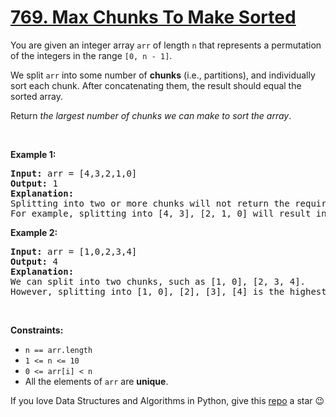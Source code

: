 # [769. Max Chunks To Make Sorted][title]

<p>You are given an integer array <code>arr</code> of length <code>n</code> that represents a permutation of the integers in the range <code>[0, n - 1]</code>.</p>
<p>We split <code>arr</code> into some number of <strong>chunks</strong> (i.e., partitions), and individually sort each chunk. After concatenating them, the result should equal the sorted array.</p>
<p>Return <em>the largest number of chunks we can make to sort the array</em>.</p>
<p> </p>
<p><strong>Example 1:</strong></p>
<pre><strong>Input:</strong> arr = [4,3,2,1,0]
<strong>Output:</strong> 1
<strong>Explanation:</strong>
Splitting into two or more chunks will not return the required result.
For example, splitting into [4, 3], [2, 1, 0] will result in [3, 4, 0, 1, 2], which isn't sorted.
</pre>
<p><strong>Example 2:</strong></p>
<pre><strong>Input:</strong> arr = [1,0,2,3,4]
<strong>Output:</strong> 4
<strong>Explanation:</strong>
We can split into two chunks, such as [1, 0], [2, 3, 4].
However, splitting into [1, 0], [2], [3], [4] is the highest number of chunks possible.
</pre>
<p> </p>
<p><strong>Constraints:</strong></p>
<ul>
<li><code>n == arr.length</code></li>
<li><code>1 &lt;= n &lt;= 10</code></li>
<li><code>0 &lt;= arr[i] &lt; n</code></li>
<li>All the elements of <code>arr</code> are <strong>unique</strong>.</li>
</ul>


If you love Data Structures and Algorithms in Python, give this [repo][me] a star :wink:

[title]: https://leetcode.com/problems/max-chunks-to-make-sorted
[me]: https://github.com/bumblebee211196/awesome-python-leetcode